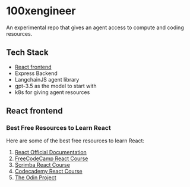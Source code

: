 # 100xengineer

An experimental repo that gives an agent access to compute and coding resources.

## Tech Stack

- [React frontend](#react-frontend)
- Express Backend
- LangchainJS agent library
- gpt-3.5 as the model to start with
- k8s for giving agent resources

## React frontend

### Best Free Resources to Learn React

Here are some of the best free resources to learn React:

1. [React Official Documentation](https://reactjs.org/docs/getting-started.html)
2. [FreeCodeCamp React Course](https://www.freecodecamp.org/learn/front-end-libraries/#react)
3. [Scrimba React Course](https://scrimba.com/learn/learnreact)
4. [Codecademy React Course](https://www.codecademy.com/learn/react-101)
5. [The Odin Project](https://www.theodinproject.com/paths/full-stack-javascript/courses/javascript/lessons/react)

